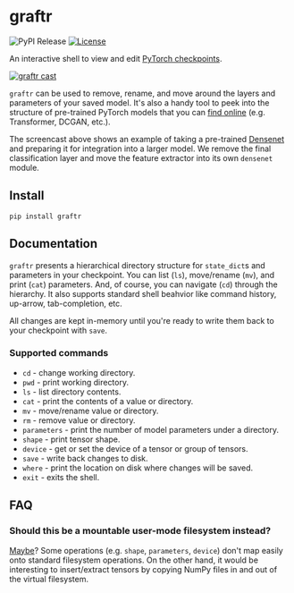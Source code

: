 # graftr
![PyPI Release](https://img.shields.io/pypi/v/graftr?label=release) [![License](https://img.shields.io/github/license/lmnt-com/graftr)](https://github.com/sharvil/fb59e6f736d4b18df86a67bfabbff037/blob/master/LICENSE)

An interactive shell to view and edit [PyTorch checkpoints](https://pytorch.org/tutorials/beginner/saving_loading_models.html#saving-loading-a-general-checkpoint-for-inference-and-or-resuming-training).

[![graftr cast](https://lmnt.com/experimental/graftr-cast.svg)](https://lmnt.com/experimental/graftr-cast.js.svg)

`graftr` can be used to remove, rename, and move around the layers and parameters
of your saved model. It's also a handy tool to peek into the structure of pre-trained PyTorch
models that you can [find online](https://pytorch.org/hub/) (e.g. Transformer, DCGAN, etc.).

The screencast above shows an example of taking a pre-trained [Densenet](https://pytorch.org/hub/pytorch_vision_densenet/)
and preparing it for integration into a larger model. We remove the final classification layer
and move the feature extractor into its own `densenet` module.

## Install
```
pip install graftr
```

## Documentation
`graftr` presents a hierarchical directory structure for `state_dict`s and parameters in your
checkpoint. You can list (`ls`), move/rename (`mv`), and print (`cat`) parameters. And, of course,
you can navigate (`cd`) through the hierarchy. It also supports standard shell beahvior like
command history, up-arrow, tab-completion, etc.

All changes are kept in-memory until you're ready to write them back to your checkpoint with `save`.

### Supported commands
- `cd` - change working directory.
- `pwd` - print working directory.
- `ls` - list directory contents.
- `cat` - print the contents of a value or directory.
- `mv` - move/rename value or directory.
- `rm` - remove value or directory.
- `parameters` - print the number of model parameters under a directory.
- `shape` - print tensor shape.
- `device` - get or set the device of a tensor or group of tensors.
- `save` - write back changes to disk.
- `where` - print the location on disk where changes will be saved.
- `exit` - exits the shell.

## FAQ
### Should this be a mountable user-mode filesystem instead?
[Maybe](https://youtu.be/yd8jfzN5OkI?t=383)? Some operations (e.g. `shape`, `parameters`, `device`) don't map easily onto standard filesystem operations. On the other hand, it would be interesting to insert/extract tensors by copying NumPy files in and out of the virtual filesystem.
